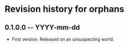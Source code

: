 # Revision history for orphans

## 0.1.0.0 -- YYYY-mm-dd

* First version. Released on an unsuspecting world.
